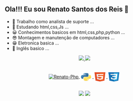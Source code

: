    ## Ola!!! Eu sou Renato Santos dos Reis 👋
- 🤝 Trabalho como analista de suporte ...
- 🧐 Estudando html,css,Js ...
- 😀 Conhecimentos basicos em html,css,php,python ...
- 😎 Montagem e manutenção de computadores ...
- 😁 Eletronica basica ...
- 🦾 Inglês basico ...
<div align="center">
  <a href="https://github.com/R27-Py">
  <img height="180em" src="https://github-readme-stats.vercel.app/api?username=R27-Py&show_icons=true&theme=vue-dark&include_all_commits=true&count_private=true"/>
  <img height="180em" src="https://github-readme-stats.vercel.app/api/top-langs/?username=R27-Py&layout=compact&langs_count=7&theme=vue-dark"/>
</div><br>
  
<div style="display: inline_block" align="center"><br>
  <img align="center" alt="Renato-Php" height="30" width="40" src="https://cdn.jsdelivr.net/gh/devicons/devicon/icons/php/php-plain.svg">
  <img align="center" alt="Renato-Python" height="30" width="40" src="https://raw.githubusercontent.com/devicons/devicon/master/icons/python/python-original.svg">
  <img align="center" alt="Renato-HTML" height="30" width="40" src="https://raw.githubusercontent.com/devicons/devicon/master/icons/html5/html5-original.svg">
  <img align="center" alt="Renato-CSS" height="30" width="40" src="https://raw.githubusercontent.com/devicons/devicon/master/icons/css3/css3-original.svg">
</div>
  
  ##
 
<div style="display: inline_block" align="center">
  <a href = "mailto:renato.wpcms@gmail.com"><img src="https://img.shields.io/badge/-Gmail-%23333?style=for-the-badge&logo=gmail&logoColor=white" target="_blank"></a>
  <a href="https://linkedin.com/in/renato-reis-a73646232" target="_blank"><img src="https://img.shields.io/badge/-LinkedIn-%230077B5?style=for-the-badge&logo=linkedin&logoColor=white" target="_blank"></a> 
 
</div>
